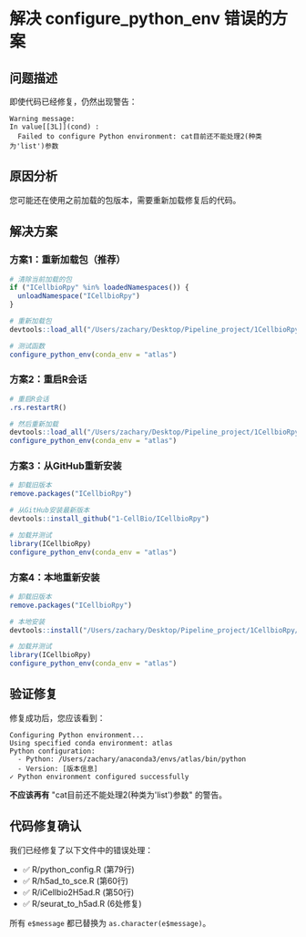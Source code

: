 # 解决 configure_python_env 错误的方案

## 问题描述
即使代码已经修复，仍然出现警告：
```
Warning message:
In value[[3L]](cond) : 
  Failed to configure Python environment: cat目前还不能处理2(种类为'list')参数
```

## 原因分析
您可能还在使用之前加载的包版本，需要重新加载修复后的代码。

## 解决方案

### 方案1：重新加载包（推荐）
```r
# 清除当前加载的包
if ("ICellbioRpy" %in% loadedNamespaces()) {
  unloadNamespace("ICellbioRpy")
}

# 重新加载包
devtools::load_all("/Users/zachary/Desktop/Pipeline_project/1CellbioRpy/1CellbioRpy")

# 测试函数
configure_python_env(conda_env = "atlas")
```

### 方案2：重启R会话
```r
# 重启R会话
.rs.restartR()

# 然后重新加载
devtools::load_all("/Users/zachary/Desktop/Pipeline_project/1CellbioRpy/1CellbioRpy")
configure_python_env(conda_env = "atlas")
```

### 方案3：从GitHub重新安装
```r
# 卸载旧版本
remove.packages("ICellbioRpy")

# 从GitHub安装最新版本
devtools::install_github("1-CellBio/ICellbioRpy")

# 加载并测试
library(ICellbioRpy)
configure_python_env(conda_env = "atlas")
```

### 方案4：本地重新安装
```r
# 卸载旧版本
remove.packages("ICellbioRpy")

# 本地安装
devtools::install("/Users/zachary/Desktop/Pipeline_project/1CellbioRpy/1CellbioRpy")

# 加载并测试
library(ICellbioRpy)
configure_python_env(conda_env = "atlas")
```

## 验证修复
修复成功后，您应该看到：
```
Configuring Python environment...
Using specified conda environment: atlas
Python configuration:
  - Python: /Users/zachary/anaconda3/envs/atlas/bin/python
  - Version: [版本信息]
✓ Python environment configured successfully
```

**不应该再有** "cat目前还不能处理2(种类为'list')参数" 的警告。

## 代码修复确认
我们已经修复了以下文件中的错误处理：
- ✅ R/python_config.R (第79行)
- ✅ R/h5ad_to_sce.R (第60行)  
- ✅ R/iCellbio2H5ad.R (第50行)
- ✅ R/seurat_to_h5ad.R (6处修复)

所有 `e$message` 都已替换为 `as.character(e$message)`。